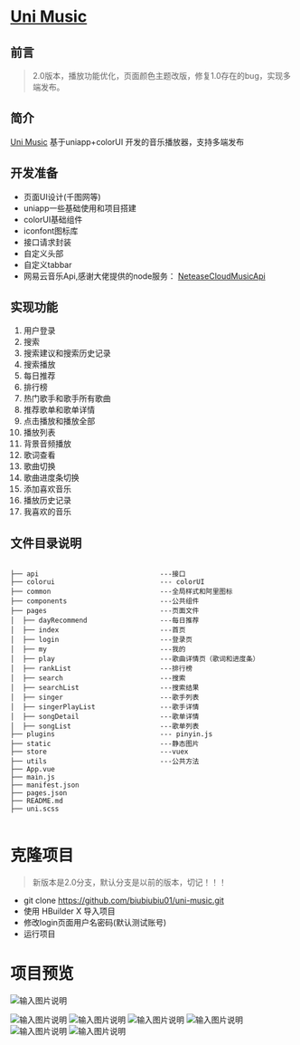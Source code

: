 
  <a href="https://github.com/biubiubiu01/uni-music/">
   <h1 align="left"> Uni Music</h1>
  </a>

## 前言
> 2.0版本，播放功能优化，页面颜色主题改版，修复1.0存在的bug，实现多端发布。

## 简介

[Uni Music](https://github.com/biubiubiu01/uni-music/) 基于uniapp+colorUI 开发的音乐播放器，支持多端发布

## 开发准备

* 页面UI设计(千图网等)
* uniapp一些基础使用和项目搭建
* colorUI基础组件
* iconfont图标库
* 接口请求封装
* 自定义头部
* 自定义tabbar
* 网易云音乐Api,感谢大佬提供的node服务： <a href="https://github.com/Binaryify/NeteaseCloudMusicApi">NeteaseCloudMusicApi</a>


## 实现功能
1. 用户登录
1. 搜索
1. 搜索建议和搜索历史记录
1. 搜索播放
1. 每日推荐
1. 排行榜
1. 热门歌手和歌手所有歌曲
1. 推荐歌单和歌单详情
1. 点击播放和播放全部
1. 播放列表
1. 背景音频播放
1. 歌词查看
1. 歌曲切换
1. 歌曲进度条切换
1. 添加喜欢音乐
1. 播放历史记录
1. 我喜欢的音乐

## 文件目录说明
```

├── api                              ---接口  
├── colorui                          --- colorUI  
├── common                           ---全局样式和阿里图标 
├── components                       ---公共组件  
├── pages                            ---页面文件 
│  ├── dayRecommend                  ---每日推荐    
│  ├── index                         ---首页
│  ├── login                         ---登录页
│  ├── my                            ---我的
│  ├── play                          ---歌曲详情页（歌词和进度条）
│  ├── rankList                      ---排行榜
│  ├── search                        ---搜索
│  ├── searchList                    ---搜索结果
│  ├── singer                        ---歌手列表
│  ├── singerPlayList                ---歌手详情
│  ├── songDetail                    ---歌单详情
│  ├── songList                      ---歌单列表
├── plugins                          --- pinyin.js
├── static                           ---静态图片
├── store                            ---vuex
├── utils                            ---公共方法
├── App.vue
├── main.js
├── manifest.json
├── pages.json         
├── README.md
├── uni.scss            


```
# 克隆项目

> 新版本是2.0分支，默认分支是以前的版本，切记！！！

- git clone https://github.com/biubiubiu01/uni-music.git 
- 使用 HBuilder X 导入项目
- 修改login页面用户名密码(默认测试账号)
- 运行项目


# 项目预览


![输入图片说明](preview/%E5%BE%AE%E4%BF%A1%E5%9B%BE%E7%89%87_20220117173402.png)

![输入图片说明](preview/%E5%BE%AE%E4%BF%A1%E5%9B%BE%E7%89%87_20220117173412.png)
![输入图片说明](preview/%E5%BE%AE%E4%BF%A1%E5%9B%BE%E7%89%87_20220117173428.png)
![输入图片说明](preview/%E5%BE%AE%E4%BF%A1%E5%9B%BE%E7%89%87_20220117173448.png)
![输入图片说明](preview/%E5%BE%AE%E4%BF%A1%E5%9B%BE%E7%89%87_20220117173510.png)
![输入图片说明](preview/%E5%BE%AE%E4%BF%A1%E5%9B%BE%E7%89%87_20220117173526.png)
![输入图片说明](preview/%E5%BE%AE%E4%BF%A1%E5%9B%BE%E7%89%87_20220117173539.png)